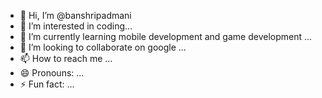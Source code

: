 - 👋 Hi, I’m @banshripadmani
- 👀 I’m interested in coding...
- 🌱 I’m currently learning mobile development and game development ...
- 💞️ I’m looking to collaborate on google ...
- 📫 How to reach me ...
- 😄 Pronouns: ...
- ⚡ Fun fact: ...

<!---
banshripadmani/banshripadmani is a ✨ special ✨ repository because its `README.md` (this file) appears on your GitHub profile.
You can click the Preview link to take a look at your changes.
--->
